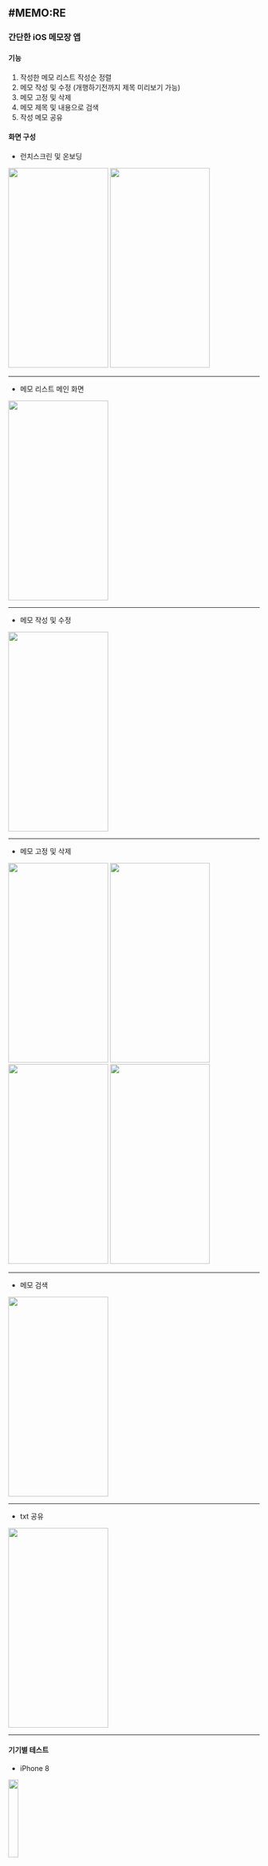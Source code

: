 ## #MEMO:RE

### 간단한 iOS 메모장 앱

#### 기능

1. 작성한 메모 리스트 작성순 정렬
2. 메모 작성 및 수정 (개행하기전까지 제목 미리보기 가능)
3. 메모 고정 및 삭제
4. 메모 제목 및 내용으로 검색
5. 작성 메모 공유


#### 화면 구성

- 런치스크린 및 온보딩

 <img src="https://user-images.githubusercontent.com/48886490/141652120-19f54d5e-3d31-4bc1-a5e3-76a5cdaf4b2e.png" width="200" height="400"> <img src="https://user-images.githubusercontent.com/48886490/141652111-96631962-2033-4933-90e1-1134135476b2.png" width="200" height="400">

------

- 메모 리스트 메인 화면

 <img src="https://user-images.githubusercontent.com/48886490/141652130-347ed633-9f04-4eb8-8841-aa574cfc6d36.png" width="200" height="400">
 
------

- 메모 작성 및 수정

 <img src="https://user-images.githubusercontent.com/48886490/141652142-0e47d36f-db65-4b63-a653-c19e985bab2e.png" width="200" height="400">
 
------

- 메모 고정 및 삭제

 <img src="https://user-images.githubusercontent.com/48886490/141652169-8eb8ab76-1f37-434b-a5f5-b58f20a5927e.png" width="200" height="400"> <img src="https://user-images.githubusercontent.com/48886490/141652161-823c7718-38ee-4d93-a0b0-5755bac2050f.png" width="200" height="400"> <img src="https://user-images.githubusercontent.com/48886490/141652177-29e98e80-d2ae-4639-8326-14eaee317947.png" width="200" height="400"> <img src="https://user-images.githubusercontent.com/48886490/141652193-21123884-62e8-4367-b0e1-3389d64de7ea.png" width="200" height="400">

------

- 메모 검색

 <img src="https://user-images.githubusercontent.com/48886490/141652151-cb01068d-fef4-4066-937d-5d2f2aabe468.png" width="200" height="400">

------

- txt 공유

 <img src="https://user-images.githubusercontent.com/48886490/141652146-10d4d88a-0f03-4085-addb-92eabae2e129.png" width="200" height="400">

------


#### 기기별 테스트

- iPhone 8

<img width="20%" src="https://user-images.githubusercontent.com/48886490/141651581-7267fda5-13f2-47e0-a9f2-b5f792ff2da1.gif"/>

- iPhone 13 Pro Max

<img width="20%" src="https://user-images.githubusercontent.com/48886490/141651847-481a9488-253c-4e26-b4ab-0aa07d8c3abf.gif"/>

------


#### 개선해야할사항

1. corner radius 오류 수정
2. 공유시 사용자에게 처리 알림
3. 고정된 메모 없을 시 섹션 지우기
4. 코드 리팩토링

